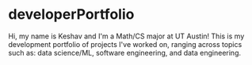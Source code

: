 # developerPortfolio
Hi, my name is Keshav and I'm a Math/CS major at UT Austin! This is my development portfolio of projects I've worked on, ranging across topics such as: data science/ML, software engineering, and data engineering.
